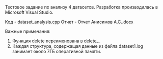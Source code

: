 Тестовое задание по анализу 4 датасетов. Разработка производилась в Microsoft Visual Studio.

Код - dataset_analysis.cpp
Отчет - Отчет Анисимов А.С..docx

Важные примечания:
1) Функция delete переименована в delete_.
2) Каждая структура, содержащая данные из файла dataset1.log занимает около 7ГБ оперативной памяти.
